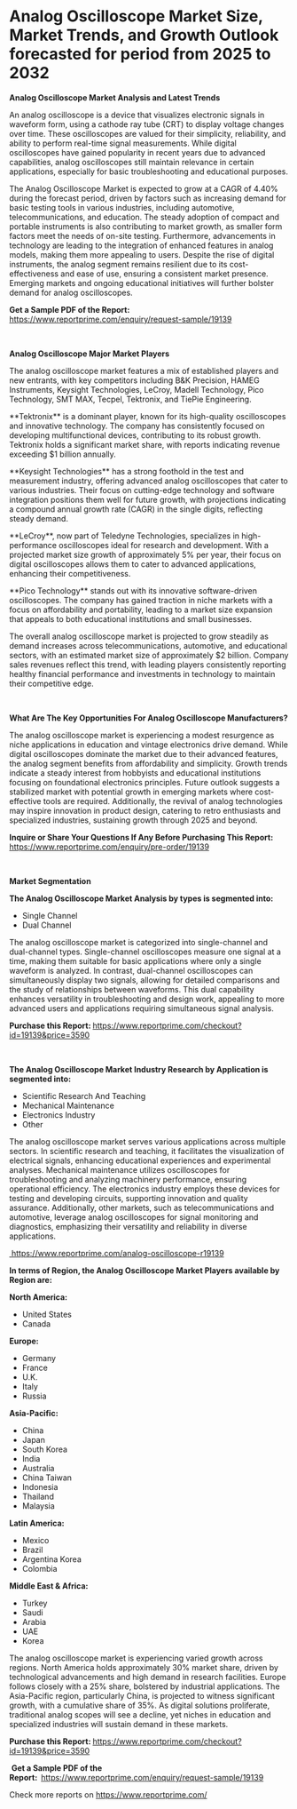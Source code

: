 <p><h1>Analog Oscilloscope Market Size, Market Trends, and Growth Outlook forecasted for period from 2025 to 2032</h1></p><p><strong>Analog Oscilloscope Market Analysis and Latest Trends</strong></p>
<p><p>An analog oscilloscope is a device that visualizes electronic signals in waveform form, using a cathode ray tube (CRT) to display voltage changes over time. These oscilloscopes are valued for their simplicity, reliability, and ability to perform real-time signal measurements. While digital oscilloscopes have gained popularity in recent years due to advanced capabilities, analog oscilloscopes still maintain relevance in certain applications, especially for basic troubleshooting and educational purposes.</p><p>The Analog Oscilloscope Market is expected to grow at a CAGR of 4.40% during the forecast period, driven by factors such as increasing demand for basic testing tools in various industries, including automotive, telecommunications, and education. The steady adoption of compact and portable instruments is also contributing to market growth, as smaller form factors meet the needs of on-site testing. Furthermore, advancements in technology are leading to the integration of enhanced features in analog models, making them more appealing to users. Despite the rise of digital instruments, the analog segment remains resilient due to its cost-effectiveness and ease of use, ensuring a consistent market presence. Emerging markets and ongoing educational initiatives will further bolster demand for analog oscilloscopes.</p></p>
<p><strong>Get a Sample PDF of the Report:&nbsp;</strong> <a href="https://www.reportprime.com/enquiry/request-sample/19139?utm_campaign=3551&utm_medium=2&utm_source=Github&utm_content=ia&utm_term=19032025&utm_id=analog-oscilloscope">https://www.reportprime.com/enquiry/request-sample/19139</a></p>
<p>&nbsp;</p>
<p><strong>Analog Oscilloscope Major Market Players</strong></p>
<p><p>The analog oscilloscope market features a mix of established players and new entrants, with key competitors including B&K Precision, HAMEG Instruments, Keysight Technologies, LeCroy, Madell Technology, Pico Technology, SMT MAX, Tecpel, Tektronix, and TiePie Engineering. </p><p>**Tektronix** is a dominant player, known for its high-quality oscilloscopes and innovative technology. The company has consistently focused on developing multifunctional devices, contributing to its robust growth. Tektronix holds a significant market share, with reports indicating revenue exceeding $1 billion annually.</p><p>**Keysight Technologies** has a strong foothold in the test and measurement industry, offering advanced analog oscilloscopes that cater to various industries. Their focus on cutting-edge technology and software integration positions them well for future growth, with projections indicating a compound annual growth rate (CAGR) in the single digits, reflecting steady demand.</p><p>**LeCroy**, now part of Teledyne Technologies, specializes in high-performance oscilloscopes ideal for research and development. With a projected market size growth of approximately 5% per year, their focus on digital oscilloscopes allows them to cater to advanced applications, enhancing their competitiveness.</p><p>**Pico Technology** stands out with its innovative software-driven oscilloscopes. The company has gained traction in niche markets with a focus on affordability and portability, leading to a market size expansion that appeals to both educational institutions and small businesses.</p><p>The overall analog oscilloscope market is projected to grow steadily as demand increases across telecommunications, automotive, and educational sectors, with an estimated market size of approximately $2 billion. Company sales revenues reflect this trend, with leading players consistently reporting healthy financial performance and investments in technology to maintain their competitive edge.</p></p>
<p>&nbsp;</p>
<p><strong>What Are The Key Opportunities For Analog Oscilloscope Manufacturers?</strong></p>
<p><p>The analog oscilloscope market is experiencing a modest resurgence as niche applications in education and vintage electronics drive demand. While digital oscilloscopes dominate the market due to their advanced features, the analog segment benefits from affordability and simplicity. Growth trends indicate a steady interest from hobbyists and educational institutions focusing on foundational electronics principles. Future outlook suggests a stabilized market with potential growth in emerging markets where cost-effective tools are required. Additionally, the revival of analog technologies may inspire innovation in product design, catering to retro enthusiasts and specialized industries, sustaining growth through 2025 and beyond.</p></p>
<p><strong>Inquire or Share Your Questions If Any Before Purchasing This Report:</strong> <a href="https://www.reportprime.com/enquiry/pre-order/19139?utm_campaign=3551&utm_medium=2&utm_source=Github&utm_content=ia&utm_term=19032025&utm_id=analog-oscilloscope">https://www.reportprime.com/enquiry/pre-order/19139</a></p>
<p>&nbsp;</p>
<p><strong>Market Segmentation</strong></p>
<p><strong>The Analog Oscilloscope Market Analysis by types is segmented into:</strong></p>
<p><ul><li>Single Channel</li><li>Dual Channel</li></ul></p>
<p><p>The analog oscilloscope market is categorized into single-channel and dual-channel types. Single-channel oscilloscopes measure one signal at a time, making them suitable for basic applications where only a single waveform is analyzed. In contrast, dual-channel oscilloscopes can simultaneously display two signals, allowing for detailed comparisons and the study of relationships between waveforms. This dual capability enhances versatility in troubleshooting and design work, appealing to more advanced users and applications requiring simultaneous signal analysis.</p></p>
<p><strong>Purchase this Report:&nbsp;</strong><a href="https://www.reportprime.com/checkout?id=19139&price=3590&utm_campaign=3551&utm_medium=2&utm_source=Github&utm_content=ia&utm_term=19032025&utm_id=analog-oscilloscope">https://www.reportprime.com/checkout?id=19139&price=3590</a></p>
<p>&nbsp;</p>
<p><strong>The Analog Oscilloscope Market Industry Research by Application is segmented into:</strong></p>
<p><ul><li>Scientific Research And Teaching</li><li>Mechanical Maintenance</li><li>Electronics Industry</li><li>Other</li></ul></p>
<p><p>The analog oscilloscope market serves various applications across multiple sectors. In scientific research and teaching, it facilitates the visualization of electrical signals, enhancing educational experiences and experimental analyses. Mechanical maintenance utilizes oscilloscopes for troubleshooting and analyzing machinery performance, ensuring operational efficiency. The electronics industry employs these devices for testing and developing circuits, supporting innovation and quality assurance. Additionally, other markets, such as telecommunications and automotive, leverage analog oscilloscopes for signal monitoring and diagnostics, emphasizing their versatility and reliability in diverse applications.</p></p>
<p><a href="https://www.reportprime.com/analog-oscilloscope-r19139?utm_campaign=3551&utm_medium=2&utm_source=Github&utm_content=ia&utm_term=19032025&utm_id=analog-oscilloscope">&nbsp;https://www.reportprime.com/analog-oscilloscope-r19139</a></p>
<p><strong>In terms of Region, the Analog Oscilloscope Market Players available by Region are:</strong></p>
<p>
    <p> <strong> North America: </strong>
        <ul>
            <li>United States</li>
            <li>Canada</li>
        </ul>
        </p> 
    <p> <strong> Europe: </strong>
        <ul>
            <li>Germany</li>
            <li>France</li>
            <li>U.K.</li>
            <li>Italy</li>
            <li>Russia</li>
        </ul>
        </p> 
    <p> <strong> Asia-Pacific: </strong>
        <ul>
            <li>China</li>
            <li>Japan</li>
            <li>South Korea</li>
            <li>India</li>
            <li>Australia</li>
            <li>China Taiwan</li>
            <li>Indonesia</li>
            <li>Thailand</li>
            <li>Malaysia</li>
        </ul>
        </p> 
    <p> <strong> Latin America: </strong>
        <ul>
            <li>Mexico</li>
            <li>Brazil</li>
            <li>Argentina Korea</li>
            <li>Colombia</li>
        </ul>
        </p> 
    <p> <strong> Middle East & Africa: </strong>
        <ul>
            <li>Turkey</li>
            <li>Saudi</li>
            <li>Arabia</li>
            <li>UAE</li>
            <li>Korea</li>
        </ul>
    </p>
    </p>
<p><p>The analog oscilloscope market is experiencing varied growth across regions. North America holds approximately 30% market share, driven by technological advancements and high demand in research facilities. Europe follows closely with a 25% share, bolstered by industrial applications. The Asia-Pacific region, particularly China, is projected to witness significant growth, with a cumulative share of 35%. As digital solutions proliferate, traditional analog scopes will see a decline, yet niches in education and specialized industries will sustain demand in these markets.</p></p>
<p><strong>Purchase this Report: </strong><a href="https://www.reportprime.com/checkout?id=19139&price=3590&utm_campaign=3551&utm_medium=2&utm_source=Github&utm_content=ia&utm_term=19032025&utm_id=analog-oscilloscope">https://www.reportprime.com/checkout?id=19139&price=3590</a></p>
<p>&nbsp;<strong>Get a Sample PDF of the Report:&nbsp;&nbsp;</strong><a href="https://www.reportprime.com/enquiry/request-sample/19139?utm_campaign=3551&utm_medium=2&utm_source=Github&utm_content=ia&utm_term=19032025&utm_id=analog-oscilloscope">https://www.reportprime.com/enquiry/request-sample/19139</a></p>
<p><strong></strong></p>
<p>Check more reports on <a href="https://www.reportprime.com/?utm_campaign=3551&utm_medium=2&utm_source=Github&utm_content=ia&utm_term=19032025&utm_id=analog-oscilloscope">https://www.reportprime.com/</a></p>